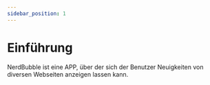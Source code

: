 ```yaml
---
sidebar_position: 1
---
```


# Einführung

NerdBubble ist eine APP, über der sich der Benutzer Neuigkeiten von diversen Webseiten anzeigen lassen kann.
